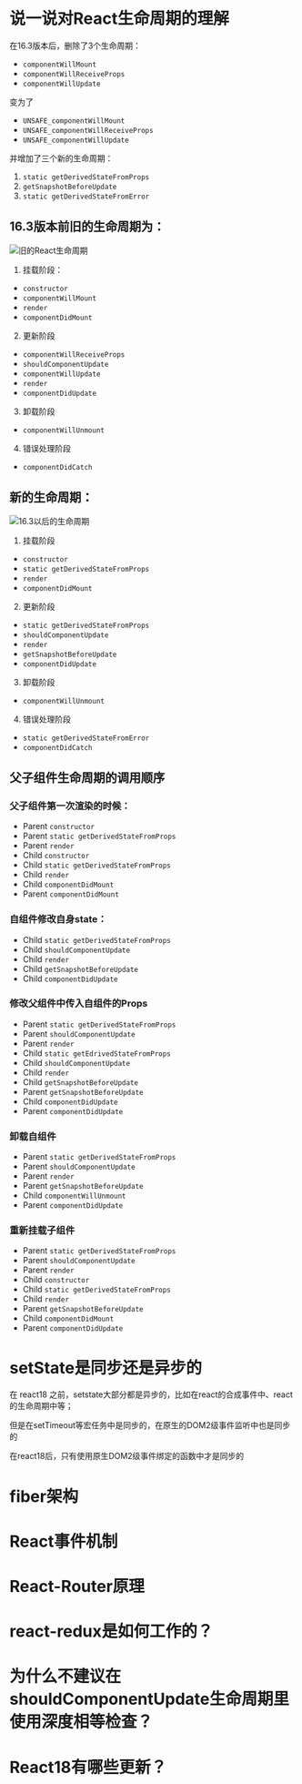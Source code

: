 # 说一说对React生命周期的理解

在16.3版本后，删除了3个生命周期：

* ```componentWillMount```
* ```componentWillReceiveProps```
* ```componentWillUpdate```

变为了

* ```UNSAFE_componentWillMount```
* ```UNSAFE_componentWillReceiveProps```
* ```UNSAFE_componentWillUpdate```

并增加了三个新的生命周期：

1. ```static getDerivedStateFromProps```
2. ```getSnapshotBeforeUpdate```
3. ```static getDerivedStateFromError```

## 16.3版本前旧的生命周期为：

![旧的React生命周期](https://p6-juejin.byteimg.com/tos-cn-i-k3u1fbpfcp/e12b2e35c8444f19b795b27e38f4c149~tplv-k3u1fbpfcp-zoom-in-crop-mark:1512:0:0:0.awebp)

1. 挂载阶段：

* ```constructor```
* ```componentWillMount```
* ```render```
* ```componentDidMount```

2. 更新阶段
 
* ```componentWillReceiveProps```
* ```shouldComponentUpdate```
* ```componentWillUpdate```
* ```render```
* ```componentDidUpdate```

3. 卸载阶段

* ```componentWillUnmount```

4. 错误处理阶段

* ```componentDidCatch```


## 新的生命周期：
![16.3以后的生命周期](https://p6-juejin.byteimg.com/tos-cn-i-k3u1fbpfcp/a7d8676f379d4d96bbf0ebd9a8528594~tplv-k3u1fbpfcp-zoom-in-crop-mark:1512:0:0:0.awebp)

1. 挂载阶段
* ```constructor```
* ```static getDerivedStateFromProps```
* ```render```
* ```componentDidMount```

2. 更新阶段

* ```static getDerivedStateFromProps```
* ```shouldComponentUpdate```
* ```render```
* ```getSnapshotBeforeUpdate```
* ```componentDidUpdate```

3. 卸载阶段

* ```componentWillUnmount```

4. 错误处理阶段

* ```static getDerivedStateFromError```
* ```componentDidCatch```



## 父子组件生命周期的调用顺序

### 父子组件第一次渲染的时候：

* Parent ```constructor```
* Parent ```static getDerivedStateFromProps```
* Parent ```render```
* Child ```constructor```
* Child ```static getDerivedStateFromProps```
* Child ```render```
* Child ```componentDidMount```
* Parent ```componentDidMount```

### 自组件修改自身state：

* Child ```static getDerivedStateFromProps```
* Child ```shouldComponentUpdate```
* Child ```render```
* Child ```getSnapshotBeforeUpdate```
* Child ```componentDidUpdate```

### 修改父组件中传入自组件的Props

* Parent ```static getDerivedStateFromProps```
* Parent ```shouldComponentUpdate```
* Parent ```render```
* Child ```static getEdrivedStateFromProps```
* Child ```shouldComponentUpdate```
* Child ```render```
* Child ```getSnapshotBeforeUpdate```
* Parent ```getSnapshotBeforeUpdate```
* Child ```componentDidUpdate```
* Parent ```componentDidUpdate```

### 卸载自组件

* Parent ```static getDerivedStateFromProps```
* Parent ```shouldComponentUpdate```
* Parent ```render```
* Parent ```getSnapshotBeforeUpdate```
* Child ```componentWillUnmount```
* Parent ```componentDidUpdate```

### 重新挂载子组件

* Parent ```static getDerivedStateFromProps```
* Parent ```shouldComponentUpdate```
* Parent ```render```
* Child ```constructor```
* Child ```static getDerivedStateFromProps```
* Child ```render```
* Parent ```getSnapshotBeforeUpdate```
* Child ```componentDidMount```
* Parent ```componentDidUpdate```


# setState是同步还是异步的

在 react18 之前，setstate大部分都是异步的，比如在react的合成事件中、react的生命周期中等；

但是在setTimeout等宏任务中是同步的，在原生的DOM2级事件监听中也是同步的

在react18后，只有使用原生DOM2级事件绑定的函数中才是同步的

# fiber架构

# React事件机制

# React-Router原理

# react-redux是如何工作的？



# 为什么不建议在shouldComponentUpdate生命周期里使用深度相等检查？

# React18有哪些更新？




